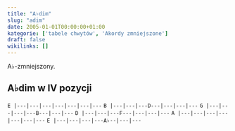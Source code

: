 ```yaml
---
title: "A♭dim"
slug: "adim"
date: 2005-01-01T00:00:00+01:00
kategorie: ['tabele chwytów', 'Akordy zmniejszone']
draft: false
wikilinks: []
---
```

A♭-zmniejszony.

## A♭dim w IV pozycji

`E |---|---|---|---|---|---|---`
`B |---|---|---D---|---|---|---`
`G |---|---|---|---B---|---|---`
`D |---|---|---F---|---|---|---`
`A |---|---|---|---|---|---|---`
`E |---|---|---|---A♭--|---|---`



